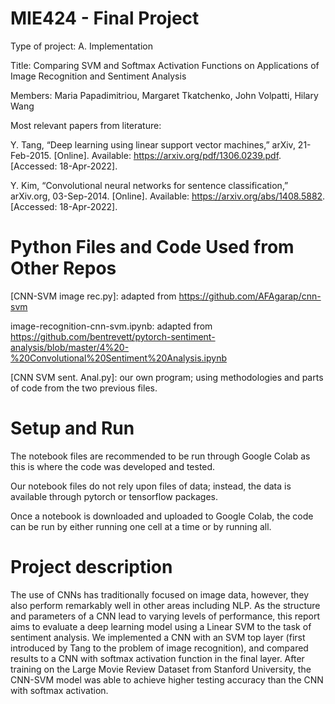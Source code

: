# MIE424 - Final Project
Type of project: A. Implementation

Title: Comparing SVM and Softmax Activation Functions on Applications of Image Recognition and Sentiment Analysis

Members: Maria Papadimitriou, Margaret Tkatchenko, John Volpatti, Hilary Wang

Most relevant papers from literature: 

Y. Tang, “Deep learning using linear support vector machines,” arXiv, 21-Feb-2015. [Online]. Available: https://arxiv.org/pdf/1306.0239.pdf. [Accessed: 18-Apr-2022].

Y. Kim, “Convolutional neural networks for sentence classification,” arXiv.org, 03-Sep-2014. [Online]. Available: https://arxiv.org/abs/1408.5882. [Accessed: 18-Apr-2022].

# Python Files and Code Used from Other Repos

[CNN-SVM image rec.py]: adapted from https://github.com/AFAgarap/cnn-svm

image-recognition-cnn-svm.ipynb: adapted from https://github.com/bentrevett/pytorch-sentiment-analysis/blob/master/4%20-%20Convolutional%20Sentiment%20Analysis.ipynb

[CNN SVM sent. Anal.py]: our own program; using methodologies and parts of code from the two previous files. 

# Setup and Run

The notebook files are recommended to be run through Google Colab as this is where the code was developed and tested. 

Our notebook files do not rely upon files of data; instead, the data is available through pytorch or tensorflow packages. 

Once a notebook is downloaded and uploaded to Google Colab, the code can be run by either running one cell at a time or by running all.

# Project description

The use of CNNs has traditionally focused on image data, however, they also perform remarkably well in other areas including NLP. As the structure and parameters of a CNN lead to varying levels of performance, this report aims to evaluate a deep learning model using a Linear SVM to the task of sentiment analysis. We implemented a CNN with an SVM top layer (first introduced by Tang to the problem of image recognition), and compared results to a CNN with softmax activation function in the final layer. After training on the Large Movie Review Dataset from Stanford University, the CNN-SVM model was able to achieve higher testing accuracy than the CNN with softmax activation.
